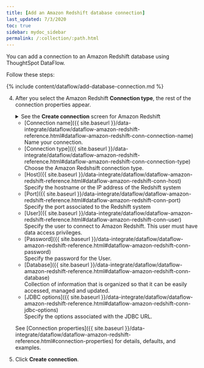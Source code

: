 ```yaml
---
title: [Add an Amazon Redshift database connection]
last_updated: 7/3/2020
toc: true
sidebar: mydoc_sidebar
permalink: /:collection/:path.html
---
```

You can add a connection to an Amazon Redshift database using ThoughtSpot DataFlow.

Follow these steps:

{% include content/dataflow/add-database-connection.md %}

4. After you select the Amazon Redshift **Connection type**, the rest of the connection properties appear.

   <details>
     <summary>See the <strong>Create connection</strong> screen for Amazon Redshift</summary>
     <p>
      <img src="../../images/dataflow-amazon-redshift-create.png" alt="Create Amazon Redshift connection" /></p>
   </details>

   * [Connection name]({{ site.baseurl }}/data-integrate/dataflow/dataflow-amazon-redshift-reference.html#dataflow-amazon-redshift-conn-connection-name)<br/>Name your connection.
   * [Connection type]({{ site.baseurl }}/data-integrate/dataflow/dataflow-amazon-redshift-reference.html#dataflow-amazon-redshift-conn-connection-type)<br/>Choose the Amazon Redshsift connection type.
   * [Host]({{ site.baseurl }}/data-integrate/dataflow/dataflow-amazon-redshift-reference.html#dataflow-amazon-redshift-conn-host)<br/>Specify the hostname or the IP address of the Redshift system
   * [Port]({{ site.baseurl }}/data-integrate/dataflow/dataflow-amazon-redshift-reference.html#dataflow-amazon-redshift-conn-port)<br/>Specify the port associated to the Redshift system
   * [User]({{ site.baseurl }}/data-integrate/dataflow/dataflow-amazon-redshift-reference.html#dataflow-amazon-redshift-conn-user)<br/>Specify the user to connect to Amazon Redshift. This user must have data access privileges.
   * [Password]({{ site.baseurl }}/data-integrate/dataflow/dataflow-amazon-redshift-reference.html#dataflow-amazon-redshift-conn-password)<br/>Specify the password for the User.
   * [Database]({{ site.baseurl }}/data-integrate/dataflow/dataflow-amazon-redshift-reference.html#dataflow-amazon-redshift-conn-database)<br/>Collection of information that is organized so that it can be easily accessed, managed and updated.
   * [JDBC options]({{ site.baseurl }}/data-integrate/dataflow/dataflow-amazon-redshift-reference.html#dataflow-amazon-redshift-conn-jdbc-options)<br/>Specify the options associated with the JDBC URL.

   See [Connection properties]({{ site.baseurl }}/data-integrate/dataflow/dataflow-amazon-redshift-reference.html#connection-properties) for details, defaults, and examples.

5. Click **Create connection**.   
